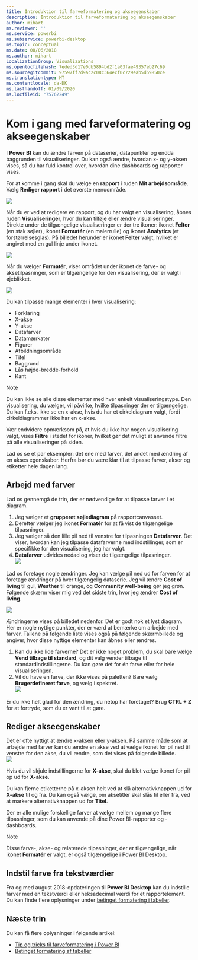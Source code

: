 ```yaml
---
title: Introduktion til farveformatering og akseegenskaber
description: Introduktion til farveformatering og akseegenskaber
author: mihart
ms.reviewer: ''
ms.service: powerbi
ms.subservice: powerbi-desktop
ms.topic: conceptual
ms.date: 08/06/2018
ms.author: mihart
LocalizationGroup: Visualizations
ms.openlocfilehash: 7eded3d17e0db5894bd2f1a03fae49357eb27c69
ms.sourcegitcommit: 97597ff7d9ac2c08c364ecf0c729eab5d59850ce
ms.translationtype: HT
ms.contentlocale: da-DK
ms.lasthandoff: 01/09/2020
ms.locfileid: "75762249"
---
```

# <a name="get-started-with-color-formatting-and-axis-properties"></a>Kom i gang med farveformatering og akseegenskaber
I **Power BI** kan du ændre farven på dataserier, datapunkter og endda baggrunden til visualiseringer. Du kan også ændre, hvordan x- og y-aksen vises, så du har fuld kontrol over, hvordan dine dashboards og rapporter vises.

For at komme i gang skal du vælge en **rapport** i ruden **Mit arbejdsområde**. Vælg **Rediger rapport** i det øverste menuområde.  

![](media/service-getting-started-with-color-formatting-and-axis-properties/gettingstartedcolor_1a.png)

Når du er ved at redigere en rapport, og du har valgt en visualisering, åbnes ruden **Visualiseringer**, hvor du kan tilføje eller ændre visualiseringer. Direkte under de tilgængelige visualiseringer er der tre ikoner: ikonet **Felter** (en stak søjler), ikonet **Formatér** (en malerrulle) og ikonet **Analytics** (et forstørrelsesglas). På billedet herunder er ikonet **Felter** valgt, hvilket er angivet med en gul linje under ikonet.

![](media/service-getting-started-with-color-formatting-and-axis-properties/gettingstartedcolor_2a.png)

Når du vælger **Formatér**, viser området under ikonet de farve- og aksetilpasninger, som er tilgængelige for den visualisering, der er valgt i øjeblikket.  

![](media/service-getting-started-with-color-formatting-and-axis-properties/gettingstartedcolor_3a.png)

Du kan tilpasse mange elementer i hver visualisering:

* Forklaring
* X-akse
* Y-akse
* Datafarver
* Datamærkater
* Figurer
* Afbildningsområde
* Titel
* Baggrund
* Lås højde-bredde-forhold
* Kant

> [!NOTE]
>  
> Du kan ikke se alle disse elementer med hver enkelt visualiseringstype. Den visualisering, du vælger, vil påvirke, hvilke tilpasninger der er tilgængelige. Du kan f.eks. ikke se en x-akse, hvis du har et cirkeldiagram valgt, fordi cirkeldiagrammer ikke har en x-akse.

Vær endvidere opmærksom på, at hvis du ikke har nogen visualisering valgt, vises **Filtre** i stedet for ikoner, hvilket gør det muligt at anvende filtre på alle visualiseringer på siden.

Lad os se et par eksempler: det ene med farver, det andet med ændring af en akses egenskaber. Herfra bør du være klar til at tilpasse farver, akser og etiketter hele dagen lang.

## <a name="working-with-colors"></a>Arbejd med farver

Lad os gennemgå de trin, der er nødvendige for at tilpasse farver i et diagram.

1. Jeg vælger et **grupperet søjlediagram** på rapportcanvasset.
2. Derefter vælger jeg ikonet **Formatér** for at få vist de tilgængelige tilpasninger.
3. Jeg vælger så den lille pil ned til venstre for tilpasningen **Datafarver**. Det viser, hvordan kan jeg tilpasse datafarverne med indstillinger, som er specifikke for den visualisering, jeg har valgt.
4. **Datafarver** udvides nedad og viser de tilgængelige tilpasninger.  
   ![](media/service-getting-started-with-color-formatting-and-axis-properties/gettingstartedcolor_4a.png)

Lad os foretage nogle ændringer. Jeg kan vælge pil ned ud for farven for at foretage ændringer på hver tilgængelig dataserie. Jeg vil ændre **Cost of living** til gul, **Weather** til orange, og **Community well-being** gør jeg grøn. Følgende skærm viser mig ved det sidste trin, hvor jeg ændrer **Cost of living**.  

![](media/service-getting-started-with-color-formatting-and-axis-properties/gettingstartedcolor_5a.png)

Ændringerne vises på billedet nedenfor. Det er godt nok et lyst diagram. Her er nogle nyttige punkter, der er værd at bemærke om arbejde med farver. Tallene på følgende liste vises også på følgende skærmbillede og angiver, hvor disse nyttige elementer kan åbnes eller ændres.

1. Kan du ikke lide farverne? Det er ikke noget problem, du skal bare vælge **Vend tilbage til standard**, og dit valg vender tilbage til standardindstillingerne. Du kan gøre det for én farve eller for hele visualiseringen.
2. Vil du have en farve, der ikke vises på paletten? Bare vælg **Brugerdefineret farve**, og vælg i spektret.  
   ![](media/service-getting-started-with-color-formatting-and-axis-properties/gettingstartedcolor_6a.png)

Er du ikke helt glad for den ændring, du netop har foretaget? Brug **CTRL + Z** for at fortryde, som du er vant til at gøre.

## <a name="changing-axis-properties"></a>Rediger akseegenskaber

Det er ofte nyttigt at ændre x-aksen eller y-aksen. På samme måde som at arbejde med farver kan du ændre en akse ved at vælge ikonet for pil ned til venstre for den akse, du vil ændre, som det vises på følgende billede.  
![](media/service-getting-started-with-color-formatting-and-axis-properties/gettingstartedcolor_7a.png)

Hvis du vil skjule indstillingerne for **X-akse**, skal du blot vælge ikonet for pil op ud for **X-akse**.

Du kan fjerne etiketterne på x-aksen helt ved at slå alternativknappen ud for **X-akse** til og fra. Du kan også vælge, om aksetitler skal slås til eller fra, ved at markere alternativknappen ud for **Titel**.  

Der er alle mulige forskellige farver at vælge mellem og mange flere tilpasninger, som du kan anvende på dine Power BI-rapporter og -dashboards.

> [!NOTE]
>  
> Disse farve-, akse- og relaterede tilpasninger, der er tilgængelige, når ikonet **Formatér** er valgt, er også tilgængelige i Power BI Desktop.

## <a name="setting-color-from-text-values"></a>Indstil farve fra tekstværdier

Fra og med august 2018-opdateringen til **Power BI Desktop** kan du indstille farver med en tekstværdi eller heksadecimal værdi for et rapportelement. Du kan finde flere oplysninger under [betinget formatering i tabeller](../desktop-conditional-table-formatting.md).


## <a name="next-steps"></a>Næste trin
Du kan få flere oplysninger i følgende artikel:  

* [Tip og tricks til farveformatering i Power BI](service-tips-and-tricks-for-color-formatting.md)  
* [Betinget formatering af tabeller](../desktop-conditional-table-formatting.md)

